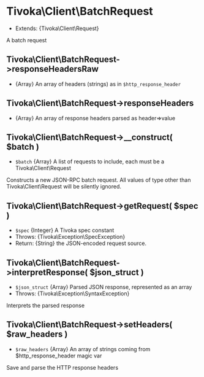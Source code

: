 # Tivoka\Client\BatchRequest
 * Extends: {Tivoka\Client\Request}

A batch request

## Tivoka\Client\BatchRequest->responseHeadersRaw
 * {Array} An array of headers (strings) as in `$http_response_header`

## Tivoka\Client\BatchRequest->responseHeaders
 * {Array} An array of response headers parsed as header=>value

## Tivoka\Client\BatchRequest->__construct( $batch )
 * `$batch` {Array} A list of requests to include, each must be a Tivoka\Client\Request

Constructs a new JSON-RPC batch request. All values of type other than Tivoka\Client\Request will be silently ignored.

## Tivoka\Client\BatchRequest->getRequest( $spec )
 * `$spec` {Integer} A Tivoka spec constant
 * Throws: {Tivoka\Exception\SpecException}
 * Return: {String} the JSON-encoded request source.
 
## Tivoka\Client\BatchRequest->interpretResponse( $json_struct )
 * `$json_struct` {Array} Parsed JSON response, represented as an array
 * Throws: {Tivoka\Exception\SyntaxException}

Interprets the parsed response

## Tivoka\Client\BatchRequest->setHeaders( $raw_headers )
 * `$raw_headers` {Array} An array of strings coming from $http_response_header magic var

Save and parse the HTTP response headers